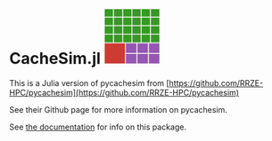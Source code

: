 # CacheSim.jl <img src="https://github.com/paralab/CacheSim.jl/blob/main/logo.png" height="100">

This is a Julia version of pycachesim from [https://github.com/RRZE-HPC/pycachesim](https://github.com/RRZE-HPC/pycachesim) 

See their Github page for more information on pycachesim.

See [the documentation](https://paralab.github.io/CacheSim.jl/dev) for info on this package.